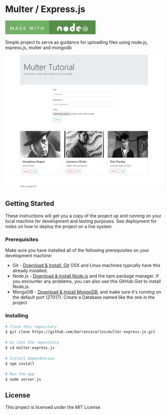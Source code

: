 # Multer / Express.js

![Alt Text](https://github.com/barrancocarlos/multer-express.js/blob/master/public/images/node.jpg)

Simple project to serve as guidance for uploading files using node.js, express.js, multer and mongodb

![Alt Text](https://github.com/barrancocarlos/multer-express.js/blob/master/public/images/multer-capture.jpg)

## Getting Started

These instructions will get you a copy of the project up and running on your local machine for development and testing purposes. See deployment for notes on how to deploy the project on a live system.

### Prerequisites

Make sure you have installed all of the following prerequisites on your development machine:

* Git - [Download & Install. Git](http://github.com) OSX and Linux machines typically have this already installed.
* Node.js - [Download & Install Node.js](https://nodejs.org/en/download/) and the npm package manager. If you encounter any problems, you can also use this GitHub Gist to install Node.js.
* MongoDB - [Download & Install MongoDB](https://docs.mongodb.com/manual/installation/), and make sure it's running on the default port (27017). Create a Database named like the one in the project

### Installing

```bash
# Clone this repository
$ git clone https://github.com/barrancocarlos/multer-express.js.git

# Go into the repository
$ cd multer-express.js

# Install dependencies
$ npm install

# Run the app
$ node server.js
```

## License

This project is licensed under the MIT License
